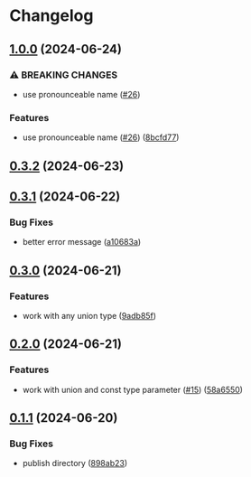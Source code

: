 # Changelog

## [1.0.0](https://github.com/soc221b/ngx-exhaustive-check/compare/0.3.2...v1.0.0) (2024-06-24)


### ⚠ BREAKING CHANGES

* use pronounceable name ([#26](https://github.com/soc221b/ngx-exhaustive-check/issues/26))

### Features

* use pronounceable name ([#26](https://github.com/soc221b/ngx-exhaustive-check/issues/26)) ([8bcfd77](https://github.com/soc221b/ngx-exhaustive-check/commit/8bcfd77538057240d1259f8770ed15c752d93631))

## [0.3.2](https://github.com/soc221b/ngx-exhaustive-check/compare/0.3.1...v0.3.2) (2024-06-23)

## [0.3.1](https://github.com/soc221b/ngx-exhaustive-check/compare/0.3.0...v0.3.1) (2024-06-22)


### Bug Fixes

* better error message ([a10683a](https://github.com/soc221b/ngx-exhaustive-check/commit/a10683aa842585b88e8289ba1401e9f8924cdada))

## [0.3.0](https://github.com/soc221b/ngx-exhaustive-check/compare/0.2.1...v0.3.0) (2024-06-21)


### Features

* work with any union type ([9adb85f](https://github.com/soc221b/ngx-exhaustive-check/commit/9adb85f46db4787a356999365d6ca09a1b084037))

## [0.2.0](https://github.com/soc221b/ngx-exhaustive-check/compare/0.1.1...v0.2.0) (2024-06-21)


### Features

* work with union and const type parameter ([#15](https://github.com/soc221b/ngx-exhaustive-check/issues/15)) ([58a6550](https://github.com/soc221b/ngx-exhaustive-check/commit/58a655052f24e429ce749e1e74a66ae497b2a4e5))

## [0.1.1](https://github.com/soc221b/ngx-exhaustive-check/compare/0.1.0...v0.1.1) (2024-06-20)


### Bug Fixes

* publish directory ([898ab23](https://github.com/soc221b/ngx-exhaustive-check/commit/898ab2319bc92674a16873a3ee21fa5ca2004346))
